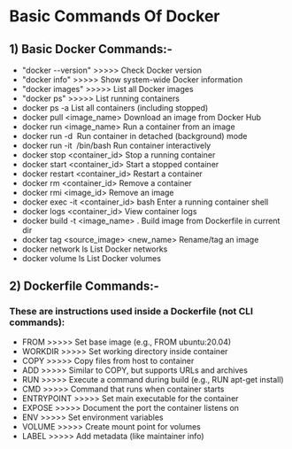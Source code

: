 # Basic Commands Of Docker
## 1) Basic Docker Commands:-
* "docker --version"	>>>>> Check Docker version
* "docker info"	 >>>>> Show system-wide Docker information
* "docker images"	 >>>>> List all Docker images
* "docker ps"	 >>>>> List running containers
* docker ps -a	         List all containers (including stopped)
* docker pull <image_name>	    Download an image from Docker Hub
* docker run <image_name>	      Run a container from an image
* docker run -d <image>	        Run container in detached (background) mode
* docker run -it <image> /bin/bash	   Run container interactively
* docker stop <container_id>	         Stop a running container
* docker start <container_id>	         Start a stopped container
* docker restart <container_id>	       Restart a container
* docker rm <container_id>	           Remove a container
* docker rmi <image_id>	               Remove an image
* docker exec -it <container_id>       bash	Enter a running container shell
* docker logs <container_id>	         View container logs
* docker build -t <image_name> .	     Build image from Dockerfile in current dir
* docker tag <source_image> <new_name>	   Rename/tag an image
* docker network ls	       List Docker networks
* docker volume ls	       List Docker volumes

## 2) Dockerfile Commands:-
### These are instructions used inside a Dockerfile (not CLI commands):
* FROM	>>>>> Set base image (e.g., FROM ubuntu:20.04)
* WORKDIR	>>>>> Set working directory inside container
* COPY	>>>>> Copy files from host to container
* ADD	 >>>>> Similar to COPY, but supports URLs and archives
* RUN	>>>>> Execute a command during build (e.g., RUN apt-get install)
* CMD	>>>>> Command that runs when container starts
* ENTRYPOINT >>>>>	Set main executable for the container
* EXPOSE	>>>>> Document the port the container listens on
* ENV	>>>>> Set environment variables
* VOLUME >>>>> Create mount point for volumes
* LABEL	>>>>> Add metadata (like maintainer info)






